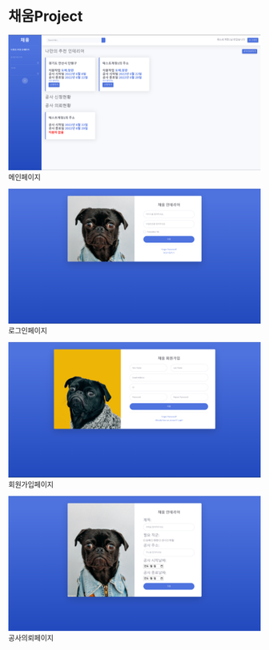 # 채움Project
![메인 페이지](./img/메인.png)
메인페이지

![로그인 페이지](./img/로그인페이지.png)
로그인페이지

![회원가입 페이지](./img/회원가입페이지.png)
회원가입페이지

![공사의뢰 페이지](./img/공사의뢰페이지.png)
공사의뢰페이지
